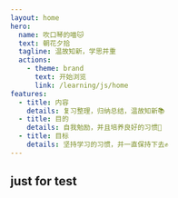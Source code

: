 ```yaml
---
layout: home
hero:
  name: 吹口琴的喵🐱
  text: 朝花夕拾
  tagline: 温故知新，学思并重
  actions:
    - theme: brand
      text: 开始浏览
      link: /learning/js/home
features:
  - title: 内容
    details: 复习整理，归纳总结，温故知新📚
  - title: 目的
    details: 自我勉励，并且培养良好的习惯🐶
  - title: 目标
    details: 坚持学习的习惯，并一直保持下去✊
---
```


## just for test
